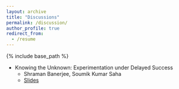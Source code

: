 ```yaml
---
layout: archive
title: "Discussions"
permalink: /discussion/
author_profile: true
redirect_from:
  - /resume
---
```


{% include base_path %}



* Knowing the Unknown: Experimentation under Delayed Success
  * Shraman Banerjee, Soumik Kumar Saha
  * [Slides](https://nyu.box.com/s/km07xpe9cwta3yadvdyl8y6lbhaymll2)
    
  
